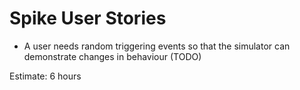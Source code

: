 # Spike User Stories

- A user needs random triggering events so that the simulator can demonstrate changes in behaviour (TODO)

Estimate: 6 hours